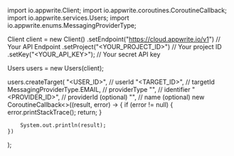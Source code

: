 import io.appwrite.Client;
import io.appwrite.coroutines.CoroutineCallback;
import io.appwrite.services.Users;
import io.appwrite.enums.MessagingProviderType;

Client client = new Client()
    .setEndpoint("https://cloud.appwrite.io/v1") // Your API Endpoint
    .setProject("<YOUR_PROJECT_ID>") // Your project ID
    .setKey("<YOUR_API_KEY>"); // Your secret API key

Users users = new Users(client);

users.createTarget(
    "<USER_ID>", // userId
    "<TARGET_ID>", // targetId
    MessagingProviderType.EMAIL, // providerType
    "<IDENTIFIER>", // identifier
    "<PROVIDER_ID>", // providerId (optional)
    "<NAME>", // name (optional)
    new CoroutineCallback<>((result, error) -> {
        if (error != null) {
            error.printStackTrace();
            return;
        }

        System.out.println(result);
    })
);

